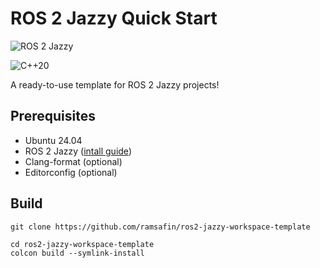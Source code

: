 #  ROS 2 Jazzy Quick Start

![ROS 2 Jazzy](https://img.shields.io/badge/ROS%202-Jazzy%20Jalisco-brightgreen)

![C++20](https://img.shields.io/badge/C%2B%2B-20-blue)

A ready-to-use template for ROS 2 Jazzy projects!

## Prerequisites

- Ubuntu 24.04
- ROS 2 Jazzy ([intall guide](https://docs.ros.org/en/jazzy/Installation.html))
- Clang-format (optional)
- Editorconfig (optional)

## Build

```shell
git clone https://github.com/ramsafin/ros2-jazzy-workspace-template
```

```shell
cd ros2-jazzy-workspace-template
colcon build --symlink-install
```
